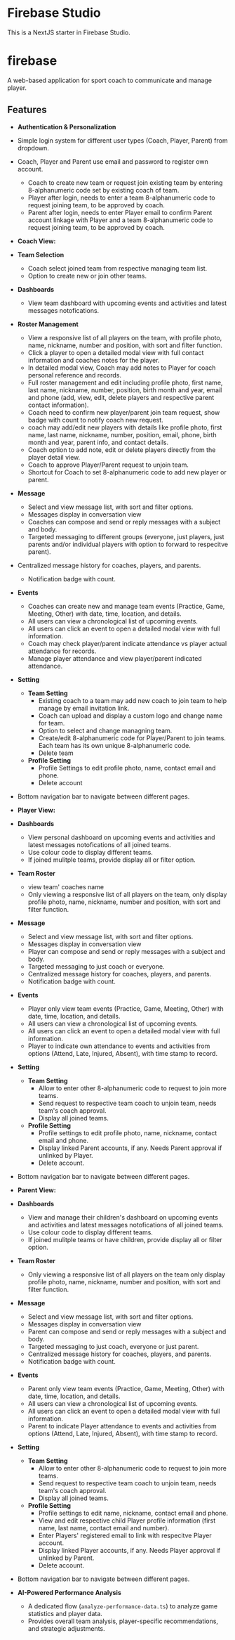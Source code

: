 # Firebase Studio

This is a NextJS starter in Firebase Studio.

# firebase

A web-based application for sport coach to communicate and manage player. 

## Features

- **Authentication & Personalization**
 - Simple login system for different user types (Coach, Player, Parent) from dropdown.
 - Coach, Player and Parent use email and password to register own account.
   - Coach to create new team or request join existing team by entering 8-alphanumeric code set by existing coach of team.
   - Player after login, needs to enter a team 8-alphanumeric code to request joining team, to be approved by coach. 
   - Parent after login, needs to enter Player email to confirm Parent account linkage with Player and a team 8-alphanumeric code to request joining team, to be approved by coach. 
  
- **Coach View:**
 - **Team Selection**
   - Coach select joined team from respective managing team list.
   - Option to create new or join other teams.
 - **Dashboards**
   - View team dashboard with upcoming events and activities and latest messages notofications.
 - **Roster Management**
   - View a responsive list of all players on the team, with profile photo, name, nickname, number and position, with sort and filter function.
   - Click a player to open a detailed modal view with full contact information and coaches notes for the player.
   - In detailed modal view, Coach may add notes to Player for coach personal reference and records.
   - Full roster management and edit including profile photo, first name, last name, nickname, number, position, birth month and year, email and phone (add, view, edit, delete players and respective parent contact information).
   - Coach need to confirm new player/parent join team request, show badge with count to notify coach new request.   
   - coach may add/edit new players with details like profile photo, first name, last name, nickname, number, position, email, phone, birth month and year, parent info, and contact details.
   - Coach option to add note, edit or delete players directly from the player detail view.
   - Coach to approve Player/Parent request to unjoin team. 
   - Shortcut for Coach to set 8-alphanumeric code to add new player or parent. 
 - **Message**
   - Select and view message list, with sort and filter options.
   - Messages display in conversation view
   - Coaches can compose and send or reply messages with a subject and body.
   - Targeted messaging to different groups (everyone, just players, just parents and/or individual players with option to forward to respecitve parent).
  - Centralized message history for coaches, players, and parents.
    - Notification badge with count.
 - **Events**
   - Coaches can create new and manage team events (Practice, Game, Meeting, Other) with date, time, location, and details.
   - All users can view a chronological list of upcoming events.
   - All users can click an event to open a detailed modal view with full information.
   - Coach may check player/parent indicate attendance vs player actual attendance for records.
   - Manage player attendance and view player/parent indicated attendance.
 - **Setting**
   - **Team Setting**
     - Existing coach to a team may add new coach to join team to help manage by email invitation link. 
     - Coach can upload and display a custom logo and change name for team.
     - Option to select and change managning team.
     - Create/edit 8-alphanumeric code for Player/Parent to join teams. Each team has its own unique 8-alphanumeric code.
     - Delete team
   - **Profile Setting**
     - Profile Settings to edit profile photo, name, contact email and phone.
     - Delete account
 - Bottom navigation bar to navigate between different pages.

- **Player View:**
 - **Dashboards**
   - View personal dashboard on upcoming events and activities and latest messages notofications of all joined teams.
   - Use colour code to display different teams.
   - If joined mulitple teams, provide display all or filter option.
 - **Team Roster**    
   - view team' coaches name
   - Only viewing a responsive list of all players on the team, only display profile photo, name, nickname, number and position, with sort and filter function. 
 - **Message**
   - Select and view message list, with sort and filter options.
   - Messages display in conversation view
   - Player can compose and send or reply messages with a subject and body.
   - Targeted messaging to just coach or everyone.
   - Centralized message history for coaches, players, and parents.
   - Notification badge with count.
 - **Events**
   - Player only view team events (Practice, Game, Meeting, Other) with date, time, location, and details.
   - All users can view a chronological list of upcoming events.
   - All users can click an event to open a detailed modal view with full information.
   - Player to indicate own attendance to events and activities from options (Attend, Late, Injured, Absent), with time stamp to record.
 - **Setting**
   - **Team Setting**
     - Allow to enter other 8-alphanumeric code to request to join more teams.
     - Send request to respective team coach to unjoin team, needs team's coach approval.
     - Display all joined teams.
   - **Profile Setting**
     - Profile settings to edit profile photo, name, nickname,  contact email and phone.
     - Display linked Parent accounts, if any. Needs Parent approval if unlinked by Player.
     - Delete account.
 - Bottom navigation bar to navigate between different pages.
 
- **Parent View:**
 - **Dashboards**
   - View and manage their children's dashboard on upcoming events and activities and latest messages notofications of all joined teams.
   - Use colour code to display different teams.
   - If joined mulitple teams or have children, provide display all or filter option. 
 - **Team Roster**    
   - Only viewing a responsive list of all players on the team only display profile photo, name, nickname, number and position, with sort and filter function. 
 - **Message**
   - Select and view message list, with sort and filter options.
   - Messages display in conversation view
   - Parent can compose and send or reply messages with a subject and body.
   - Targeted messaging to just coach, everyone or just parent.
   - Centralized message history for coaches, players, and parents.
   - Notification badge with count.
 - **Events**
   - Parent only view team events (Practice, Game, Meeting, Other) with date, time, location, and details.
   - All users can view a chronological list of upcoming events.
   - All users can click an event to open a detailed modal view with full information.
   - Parent to indicate Player attendance to events and activities from options (Attend, Late, Injured, Absent), with time stamp to record.
 - **Setting**
   - **Team Setting**
     - Allow to enter other 8-alphanumeric code to request to join more teams.
     - Send request to respective team coach to unjoin team, needs team's coach approval.
     - Display all joined teams.
   - **Profile Setting**
     - Profile settings to edit name, nickname, contact email and phone.
     - View and edit respective child Player profile information (first name, last name, contact email and number).
     - Enter Players' registered email to link with respecitve Player account.
     - Display linked Player accounts, if any. Needs Player approval if unlinked by Parent.
     - Delete account.
- Bottom navigation bar to navigate between different pages.

- **AI-Powered Performance Analysis**
  - A dedicated flow (`analyze-performance-data.ts`) to analyze game statistics and player data.
  - Provides overall team analysis, player-specific recommendations, and strategic adjustments.

